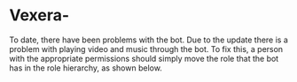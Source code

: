 # Vexera-
To date, there have been problems with the bot. Due to the update there is a problem with playing video and music through the bot. To fix this, a person with the appropriate permissions should simply move the role that the bot has in the role hierarchy, as shown below.
